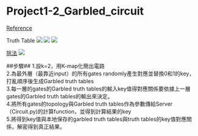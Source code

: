 # Project1-2_Garbled_circuit

[Reference](https://zhuanlan.zhihu.com/p/41172002)

Truth Table
![](https://i.imgur.com/9XtFMPJ.jpg)
![](https://i.imgur.com/PWTLREd.png)
![](https://i.imgur.com/tNvkuJt.jpg)


[除法](http://www.elecfans.com/baike/computer/taishiji/20100413215660.html)
![](https://i.imgur.com/Y2VWCXe.jpg)

##步驟##
1.設k=2，用K-map化簡出電路</br>
2.為最外層（最靠近input）的所有gates randomly產生對應並替換0和1的key，打亂順序後生成Garbled truth tables</br>
3.每一層的gates的Garbled truth tables的輸入key值得對應關係要依據上一層gates的Garbled truth tables的輸出來決定。</br>
4.將所有gates的topology與Garbled truth tables作為參數傳給Server（Circuit.py)的計算function，並得到計算結果的key</br>
5.將得到key值與本地保存的garbled truth tables與truth tables的key值對應關係，解密得到真正結果。
